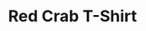 ---
title: Red Crab T-Shirt
image: /img/red-crab-shirt.png
hover_image: /img/red-crab-shirt.png
product:
  description: Dignissim qui blandit praesent luptatum zzril delenit augue duis dolore te feugait nulla facilisi augue duis dolore te feugait.
  price: 25.00
  custom_fields:
  - id: size
    name: Size
    options:
      - S
      - M
      - L
---